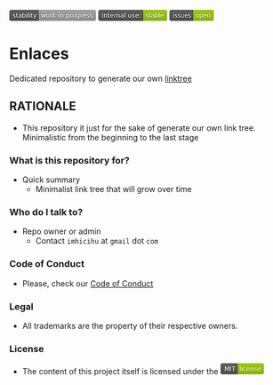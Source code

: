 ![stability-workinprogress](images/stability_work_in_progress.png)
![internaluse-green](images/internal_use_stable.png)
![issues-open](images/issues_open.png)

# Enlaces
Dedicated repository to generate our own [linktree](https://en.wikipedia.org/wiki/Linktree)


## RATIONALE

* This repository it just for the sake of generate our own link tree. Minimalistic from the beginning to the last stage

### What is this repository for? ###

* Quick summary
    - Minimalist link tree that will grow over time
     
### Who do I talk to? ###

* Repo owner or admin
    - Contact `imhicihu` at `gmail` dot `com`

### Code of Conduct

* Please, check our [Code of Conduct](code_of_conduct.md)

### Legal ###

* All trademarks are the property of their respective owners.

### License ###

* The content of this project itself is licensed under the ![MIT Licence](images/MIT-license-green.png)
